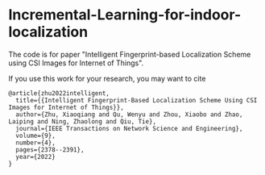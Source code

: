 # Incremental-Learning-for-indoor-localization
The code is for paper "Intelligent Fingerprint-based Localization Scheme using CSI Images for Internet of Things".

If you use this work for your research, you may want to cite

```
@article{zhu2022intelligent,
  title={{Intelligent Fingerprint-Based Localization Scheme Using CSI Images for Internet of Things}},
  author={Zhu, Xiaoqiang and Qu, Wenyu and Zhou, Xiaobo and Zhao, Laiping and Ning, Zhaolong and Qiu, Tie},
  journal={IEEE Transactions on Network Science and Engineering},
  volume={9},
  number={4},
  pages={2378--2391},
  year={2022}
}
```
